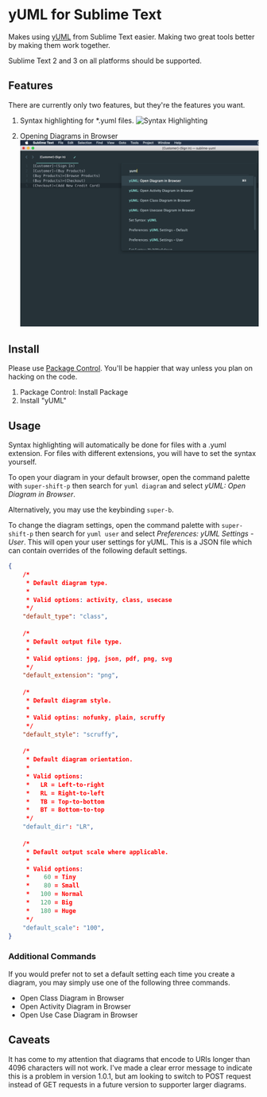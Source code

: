 # yUML for Sublime Text

Makes using [yUML](http://yuml.me/) from Sublime Text easier. Making two great tools better by making them work together.

Sublime Text 2 and 3 on all platforms should be supported.


## Features

There are currently only two features, but they're the features you want.

1. Syntax highlighting for *.yuml files.
   ![Syntax Highlighting](https://github.com/cluther/sublime-yuml/raw/develop/images/syntax_highlighting.png)

2. Opening Diagrams in Browser
   ![Open Diagram in Browser](https://github.com/cluther/sublime-yuml/raw/develop/images/open_diagram_in_browser.png)


## Install

Please use [Package Control](https://sublime.wbond.net/). You'll be happier that way unless you plan on hacking on the code.

1. Package Control: Install Package
2. Install "yUML"


## Usage

Syntax highlighting will automatically be done for files with a .yuml extension. For files with different extensions, you will have to set the syntax yourself.

To open your diagram in your default browser, open the command palette with `super-shift-p` then search for `yuml diagram` and select *yUML: Open Diagram in Browser*.

Alternatively, you may use the keybinding `super-b`.

To change the diagram settings, open the command palette with `super-shift-p` then search for `yuml user` and select *Preferences: yUML Settings - User*. This will open your user settings for yUML. This is a JSON file which can contain overrides of the following default settings.

```json
{
	/*
	 * Default diagram type.
	 *
	 * Valid options: activity, class, usecase
	 */
	"default_type": "class",

	/*
	 * Default output file type.
	 *
	 * Valid options: jpg, json, pdf, png, svg
	 */
	"default_extension": "png",

	/*
	 * Default diagram style.
	 *
	 * Valid optins: nofunky, plain, scruffy
	 */
	"default_style": "scruffy",

	/*
	 * Default diagram orientation.
	 *
	 * Valid options:
	 *   LR = Left-to-right
	 *   RL = Right-to-left
	 *   TB = Top-to-bottom
	 *   BT = Bottom-to-top
	 */
	"default_dir": "LR",

	/*
	 * Default output scale where applicable.
	 *
	 * Valid options:
	 *    60 = Tiny
	 *    80 = Small
	 *   100 = Normal
	 *   120 = Big
	 *   180 = Huge
	 */
	"default_scale": "100",
}
```

### Additional Commands

If you would prefer not to set a default setting each time you create a diagram, you may simply use one of the following three commands.  

* Open Class Diagram in Browser  
* Open Activity Diagram in Browser  
* Open Use Case Diagram in Browser  

## Caveats

It has come to my attention that diagrams that encode to URIs longer than 4096 characters will not work. I've made a clear error message to indicate this is a problem in version 1.0.1, but am looking to switch to POST request instead of GET requests in a future version to supporter larger diagrams.
